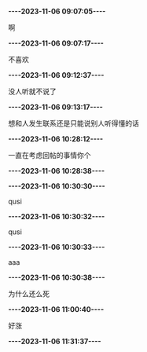 **----2023-11-06 09:07:05----**

啊


**----2023-11-06 09:07:17----**

不喜欢


**----2023-11-06 09:12:37----**

没人听就不说了


**----2023-11-06 09:13:17----**

想和人发生联系还是只能说别人听得懂的话


**----2023-11-06 10:28:12----**

一直在考虑回帖的事情你个


**----2023-11-06 10:28:38----**




**----2023-11-06 10:30:30----**

qusi


**----2023-11-06 10:30:32----**

qusi


**----2023-11-06 10:30:33----**

aaa


**----2023-11-06 10:30:38----**

为什么还么死


**----2023-11-06 11:00:40----**

好涨


**----2023-11-06 11:31:37----**




